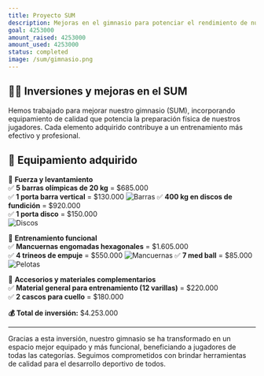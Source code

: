 ```yaml
---
title: Proyecto SUM
description: Mejoras en el gimnasio para potenciar el rendimiento de nuestros jugadores.
goal: 4253000
amount_raised: 4253000
amount_used: 4253000
status: completed
image: /sum/gimnasio.png
---
```


## 🏋️‍♂️ Inversiones y mejoras en el SUM

Hemos trabajado para mejorar nuestro gimnasio (SUM), incorporando equipamiento de calidad que potencia la preparación física de nuestros jugadores. Cada elemento adquirido contribuye a un entrenamiento más efectivo y profesional.

## 💪 Equipamiento adquirido

📌 **Fuerza y levantamiento**  
✅ **5 barras olímpicas de 20 kg** = $685.000  
✅ **1 porta barra vertical** = $130.000
![Barras](/sum/barras.png)
✅ **400 kg en discos de fundición** = $920.000  
✅ **1 porta disco** = $150.000  
![Discos](/sum/discos.png)

📌 **Entrenamiento funcional**  
✅ **Mancuernas engomadas hexagonales** = $1.605.000  
✅ **4 trineos de empuje** = $550.000
![Mancuernas](/sum/mancuernas.png)
✅ **7 med ball** = $85.000  
![Pelotas](/sum/pelotas.png)

📌 **Accesorios y materiales complementarios**  
✅ **Material general para entrenamiento (12 varillas)** = $220.000  
✅ **2 cascos para cuello** = $180.000

**💰 Total de inversión:** $4.253.000

---

Gracias a esta inversión, nuestro gimnasio se ha transformado en un espacio mejor equipado y más funcional, beneficiando a jugadores de todas las categorías. Seguimos comprometidos con brindar herramientas de calidad para el desarrollo deportivo de todos.
